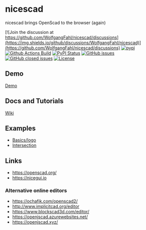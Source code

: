 # nicescad
nicescad brings OpenScad to the browser (again)

[![Join the discussion at https://github.com/WolfgangFahl/nicescad/discussions](https://img.shields.io/github/discussions/WolfgangFahl/nicescad)](https://github.com/WolfgangFahl/nicescad/discussions) 
[![pypi](https://img.shields.io/pypi/pyversions/nicescad)](https://pypi.org/project/nicescad/)
[![Github Actions Build](https://github.com/WolfgangFahl/nicescad/workflows/Build/badge.svg?branch=main)](https://github.com/WolfgangFahl/nicescad/actions?query=workflow%3ABuild+branch%3Amain)
[![PyPI Status](https://img.shields.io/pypi/v/nicescad.svg)](https://pypi.python.org/pypi/nicescad/)
[![GitHub issues](https://img.shields.io/github/issues/WolfgangFahl/nicescad.svg)](https://github.com/WolfgangFahl/nicescad/issues)
[![GitHub closed issues](https://img.shields.io/github/issues-closed/WolfgangFahl/nicescad.svg)](https://github.com/WolfgangFahl/nicescad/issues/?q=is%3Aissue+is%3Aclosed)
[![License](https://img.shields.io/github/license/WolfgangFahl/nicescad.svg)](https://www.apache.org/licenses/LICENSE-2.0)

## Demo 
[Demo](http://nicescad.bitplan.com/)

## Docs and Tutorials
[Wiki](https://wiki.bitplan.com/index.php/nicescad)

## Examples
* [Basics/logo](https://raw.githubusercontent.com/openscad/openscad/master/examples/Basics/logo.scad)
* [Intersection](https://raw.githubusercontent.com/WolfgangFahl/nicescad/main/examples/intersection.scad)

## Links
* https://openscad.org/
* https://nicegui.io
### Alternative online editors
* https://ochafik.com/openscad2/
* http://www.implicitcad.org/editor
* https://www.blockscad3d.com/editor/
* https://openjscad.azurewebsites.net/
* https://openjscad.xyz/

